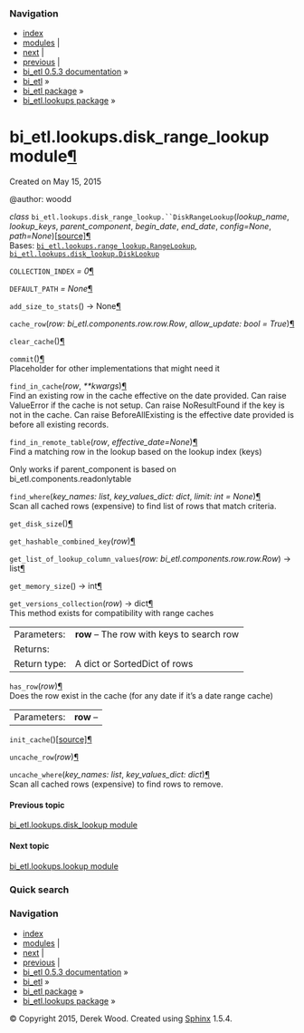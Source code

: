 ### Navigation

-   [index](genindex.md "General Index")
-   [modules](py-modindex.md "Python Module Index") |
-   [next](bi_etl.lookups.lookup.md "bi_etl.lookups.lookup module") |
-   [previous](bi_etl.lookups.disk_lookup.md "bi_etl.lookups.disk_lookup module") |
-   [bi\_etl 0.5.3 documentation](index.md) »
-   [bi\_etl](modules.md) »
-   [bi\_etl package](bi_etl.md) »
-   [bi\_etl.lookups package](bi_etl.lookups.md) »

<span id="bi-etl-lookups-disk-range-lookup-module"></span>
bi\_etl.lookups.disk\_range\_lookup module<a href="#module-bi_etl.lookups.disk_range_lookup" class="headerlink" title="Permalink to this headline">¶</a>
========================================================================================================================================================

Created on May 15, 2015

@author: woodd

 *class* `bi_etl.lookups.disk_range_lookup.``DiskRangeLookup`<span class="sig-paren">(</span>*lookup\_name*, *lookup\_keys*, *parent\_component*, *begin\_date*, *end\_date*, *config=None*, *path=None*<span class="sig-paren">)</span><a href="_modules/bi_etl/lookups/disk_range_lookup.md#DiskRangeLookup" class="reference internal"><span class="viewcode-link">[source]</span></a><a href="#bi_etl.lookups.disk_range_lookup.DiskRangeLookup" class="headerlink" title="Permalink to this definition">¶</a>  
Bases: <a href="bi_etl.lookups.range_lookup.md#bi_etl.lookups.range_lookup.RangeLookup" class="reference internal" title="bi_etl.lookups.range_lookup.RangeLookup"><code class="xref py py-class docutils literal">bi_etl.lookups.range_lookup.RangeLookup</code></a>, <a href="bi_etl.lookups.disk_lookup.md#bi_etl.lookups.disk_lookup.DiskLookup" class="reference internal" title="bi_etl.lookups.disk_lookup.DiskLookup"><code class="xref py py-class docutils literal">bi_etl.lookups.disk_lookup.DiskLookup</code></a>

 `COLLECTION_INDEX` *= 0*<a href="#bi_etl.lookups.disk_range_lookup.DiskRangeLookup.COLLECTION_INDEX" class="headerlink" title="Permalink to this definition">¶</a>  

 `DEFAULT_PATH` *= None*<a href="#bi_etl.lookups.disk_range_lookup.DiskRangeLookup.DEFAULT_PATH" class="headerlink" title="Permalink to this definition">¶</a>  

 `add_size_to_stats`<span class="sig-paren">(</span><span class="sig-paren">)</span> → None<a href="#bi_etl.lookups.disk_range_lookup.DiskRangeLookup.add_size_to_stats" class="headerlink" title="Permalink to this definition">¶</a>  

 `cache_row`<span class="sig-paren">(</span>*row: bi\_etl.components.row.row.Row*, *allow\_update: bool = True*<span class="sig-paren">)</span><a href="#bi_etl.lookups.disk_range_lookup.DiskRangeLookup.cache_row" class="headerlink" title="Permalink to this definition">¶</a>  

 `clear_cache`<span class="sig-paren">(</span><span class="sig-paren">)</span><a href="#bi_etl.lookups.disk_range_lookup.DiskRangeLookup.clear_cache" class="headerlink" title="Permalink to this definition">¶</a>  

 `commit`<span class="sig-paren">(</span><span class="sig-paren">)</span><a href="#bi_etl.lookups.disk_range_lookup.DiskRangeLookup.commit" class="headerlink" title="Permalink to this definition">¶</a>  
Placeholder for other implementations that might need it

 `find_in_cache`<span class="sig-paren">(</span>*row*, *\*\*kwargs*<span class="sig-paren">)</span><a href="#bi_etl.lookups.disk_range_lookup.DiskRangeLookup.find_in_cache" class="headerlink" title="Permalink to this definition">¶</a>  
Find an existing row in the cache effective on the date provided. Can raise ValueError if the cache is not setup. Can raise NoResultFound if the key is not in the cache. Can raise BeforeAllExisting is the effective date provided is before all existing records.

 `find_in_remote_table`<span class="sig-paren">(</span>*row*, *effective\_date=None*<span class="sig-paren">)</span><a href="#bi_etl.lookups.disk_range_lookup.DiskRangeLookup.find_in_remote_table" class="headerlink" title="Permalink to this definition">¶</a>  
Find a matching row in the lookup based on the lookup index (keys)

Only works if parent\_component is based on bi\_etl.components.readonlytable

 `find_where`<span class="sig-paren">(</span>*key\_names: list*, *key\_values\_dict: dict*, *limit: int = None*<span class="sig-paren">)</span><a href="#bi_etl.lookups.disk_range_lookup.DiskRangeLookup.find_where" class="headerlink" title="Permalink to this definition">¶</a>  
Scan all cached rows (expensive) to find list of rows that match criteria.

 `get_disk_size`<span class="sig-paren">(</span><span class="sig-paren">)</span><a href="#bi_etl.lookups.disk_range_lookup.DiskRangeLookup.get_disk_size" class="headerlink" title="Permalink to this definition">¶</a>  

 `get_hashable_combined_key`<span class="sig-paren">(</span>*row*<span class="sig-paren">)</span><a href="#bi_etl.lookups.disk_range_lookup.DiskRangeLookup.get_hashable_combined_key" class="headerlink" title="Permalink to this definition">¶</a>  

 `get_list_of_lookup_column_values`<span class="sig-paren">(</span>*row: bi\_etl.components.row.row.Row*<span class="sig-paren">)</span> → list<a href="#bi_etl.lookups.disk_range_lookup.DiskRangeLookup.get_list_of_lookup_column_values" class="headerlink" title="Permalink to this definition">¶</a>  

 `get_memory_size`<span class="sig-paren">(</span><span class="sig-paren">)</span> → int<a href="#bi_etl.lookups.disk_range_lookup.DiskRangeLookup.get_memory_size" class="headerlink" title="Permalink to this definition">¶</a>  

 `get_versions_collection`<span class="sig-paren">(</span>*row*<span class="sig-paren">)</span> → dict<a href="#bi_etl.lookups.disk_range_lookup.DiskRangeLookup.get_versions_collection" class="headerlink" title="Permalink to this definition">¶</a>  
This method exists for compatibility with range caches

|              |                                           |
|--------------|-------------------------------------------|
| Parameters:  | **row** – The row with keys to search row |
| Returns:     |                                           |
| Return type: | A dict or SortedDict of rows              |

 `has_row`<span class="sig-paren">(</span>*row*<span class="sig-paren">)</span><a href="#bi_etl.lookups.disk_range_lookup.DiskRangeLookup.has_row" class="headerlink" title="Permalink to this definition">¶</a>  
Does the row exist in the cache (for any date if it’s a date range cache)

|             |           |
|-------------|-----------|
| Parameters: | **row** – |

 `init_cache`<span class="sig-paren">(</span><span class="sig-paren">)</span><a href="_modules/bi_etl/lookups/disk_range_lookup.md#DiskRangeLookup.init_cache" class="reference internal"><span class="viewcode-link">[source]</span></a><a href="#bi_etl.lookups.disk_range_lookup.DiskRangeLookup.init_cache" class="headerlink" title="Permalink to this definition">¶</a>  

 `uncache_row`<span class="sig-paren">(</span>*row*<span class="sig-paren">)</span><a href="#bi_etl.lookups.disk_range_lookup.DiskRangeLookup.uncache_row" class="headerlink" title="Permalink to this definition">¶</a>  

 `uncache_where`<span class="sig-paren">(</span>*key\_names: list*, *key\_values\_dict: dict*<span class="sig-paren">)</span><a href="#bi_etl.lookups.disk_range_lookup.DiskRangeLookup.uncache_where" class="headerlink" title="Permalink to this definition">¶</a>  
Scan all cached rows (expensive) to find rows to remove.

#### Previous topic

[bi\_etl.lookups.disk\_lookup module](bi_etl.lookups.disk_lookup.md "previous chapter")

#### Next topic

[bi\_etl.lookups.lookup module](bi_etl.lookups.lookup.md "next chapter")

### Quick search

### Navigation

-   [index](genindex.md "General Index")
-   [modules](py-modindex.md "Python Module Index") |
-   [next](bi_etl.lookups.lookup.md "bi_etl.lookups.lookup module") |
-   [previous](bi_etl.lookups.disk_lookup.md "bi_etl.lookups.disk_lookup module") |
-   [bi\_etl 0.5.3 documentation](index.md) »
-   [bi\_etl](modules.md) »
-   [bi\_etl package](bi_etl.md) »
-   [bi\_etl.lookups package](bi_etl.lookups.md) »

© Copyright 2015, Derek Wood. Created using [Sphinx](http://sphinx-doc.org/) 1.5.4.
